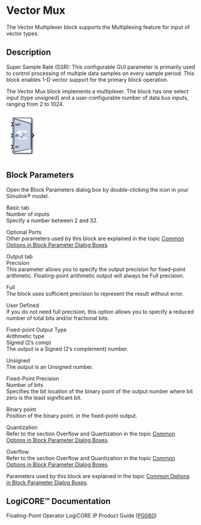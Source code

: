 # Vector Mux

The Vector Multiplexer block supports the Multiplexing feature for input
of vector types.

## Description

Super Sample Rate (SSR): This configurable GUI parameter is primarily
used to control processing of multiple data samples on every sample
period. This block enables 1-D vector support for the primary block
operation.

The Vector Mux block implements a multiplexer. The block has one select
input (type unsigned) and a user-configurable number of data bus inputs,
ranging from 2 to 1024.

![](./Images/xqf1555440990202.png)

## Block Parameters

Open the Block Parameters dialog box by double-clicking the icon in your
Simulink® model.

Basic tab  
Number of inputs  
Specify a number between 2 and 32.

Optional Ports  
Other parameters used by this block are explained in the topic [Common
Options in Block Parameter Dialog
Boxes](common-options-in-block-parameter-dialog-boxes-aa1032308.html).

Output tab  
Precision  
This parameter allows you to specify the output precision for
fixed-point arithmetic. Floating-point arithmetic output will always be
Full precision.

Full  
The block uses sufficient precision to represent the result without
error.

User Defined  
If you do not need full precision, this option allows you to specify a
reduced number of total bits and/or fractional bits.

Fixed-point Output Type  
Arithmetic type  
Signed (2’s comp)  
The output is a Signed (2’s complement) number.

Unsigned  
The output is an Unsigned number.

Fixed-Point Precision  
Number of bits  
Specifies the bit location of the binary point of the output number
where bit zero is the least significant bit.

Binary point  
Position of the binary point. in the fixed-point output.

Quantization  
Refer to the section Overflow and Quantization in the topic [Common
Options in Block Parameter Dialog
Boxes](common-options-in-block-parameter-dialog-boxes-aa1032308.html).

Overflow  
Refer to the section Overflow and Quantization in the topic [Common
Options in Block Parameter Dialog
Boxes](common-options-in-block-parameter-dialog-boxes-aa1032308.html).

Parameters used by this block are explained in the topic [Common Options
in Block Parameter Dialog
Boxes](common-options-in-block-parameter-dialog-boxes-aa1032308.html).

## LogiCORE™ Documentation

Floating-Point Operator LogiCORE IP Product Guide
([PG060](https://www.xilinx.com/cgi-bin/docs/ipdoc?c=floating_point;v=latest;d=pg060-floating-point.pdf))
